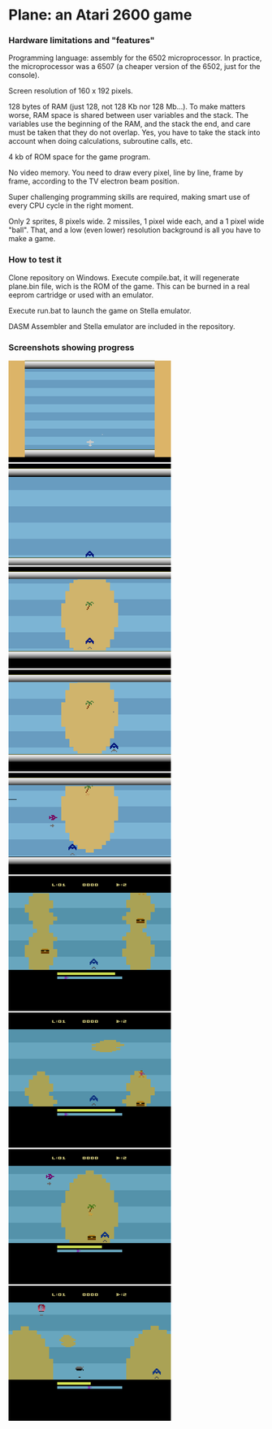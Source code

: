 # Plane: an Atari 2600 game

### Hardware limitations and "features"
Programming language: assembly for the 6502 microprocessor. In practice, the microprocessor was a 6507 (a cheaper version of the 6502, just for the console).

Screen resolution of 160 x 192 pixels.

128 bytes of RAM (just 128, not 128 Kb nor 128 Mb...). To make matters worse, RAM space is shared between user variables and the stack.
The variables use the beginning of the RAM, and the stack the end, and care must be taken that they do not overlap.
Yes, you have to take the stack into account when doing calculations, subroutine calls, etc.

4 kb of ROM space for the game program.

No video memory. You need to draw every pixel, line by line, frame by frame, according to the TV electron beam position.

Super challenging programming skills are required, making smart use of every CPU cycle in the right moment.

Only 2 sprites, 8 pixels wide. 2 missiles, 1 pixel wide each, and a 1 pixel wide "ball". That, and a low (even lower) resolution background is all you have to make a game.


### How to test it
Clone repository on Windows.
Execute compile.bat, it will regenerate plane.bin file, wich is the ROM of the game. This can be burned in a real eeprom cartridge or used with an emulator.

Execute run.bat to launch the game on Stella emulator.

DASM Assembler and Stella emulator are included in the repository.


### Screenshots showing progress
![This is an image](/screenshots/plane1.gif)
![This is an image](/screenshots/plane2.gif)
![This is an image](/screenshots/plane3a.gif)
![This is an image](/screenshots/plane3b.gif)
![This is an image](/screenshots/plane4.gif)
![This is an image](/screenshots/plane5a.gif)
![This is an image](/screenshots/plane5b.gif)
![This is an image](/screenshots/plane5c.gif)
![This is an image](/screenshots/plane5d.gif)
